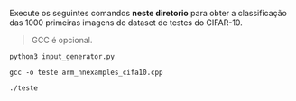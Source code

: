 Execute os seguintes comandos **neste diretorio** para obter a classificação das 1000 primeiras imagens do dataset de testes do CIFAR-10.

> GCC é opcional.

```
python3 input_generator.py
```
```
gcc -o teste arm_nnexamples_cifa10.cpp
```
```
./teste
```
